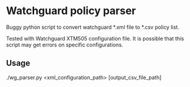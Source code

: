 # Watchguard policy parser

Buggy python script to convert watchguard *.xml file to *.csv policy list.

Tested with Watchguard XTM505 configuration file. It is possible that this script may get errors on specific configurations.

## Usage

./wg_parser.py <xml_configuration_path> [output_csv_file_path]
